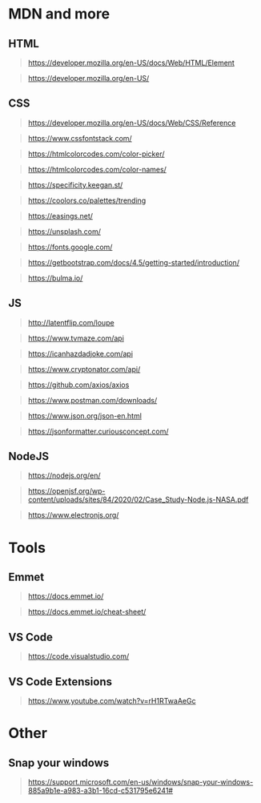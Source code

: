# MDN and more

## HTML 

> https://developer.mozilla.org/en-US/docs/Web/HTML/Element

> https://developer.mozilla.org/en-US/


## CSS

> https://developer.mozilla.org/en-US/docs/Web/CSS/Reference

> https://www.cssfontstack.com/

> https://htmlcolorcodes.com/color-picker/

> https://htmlcolorcodes.com/color-names/

> https://specificity.keegan.st/ 

> https://coolors.co/palettes/trending

> https://easings.net/

> https://unsplash.com/

> https://fonts.google.com/

> https://getbootstrap.com/docs/4.5/getting-started/introduction/

> https://bulma.io/


## JS

> http://latentflip.com/loupe

> https://www.tvmaze.com/api

> https://icanhazdadjoke.com/api

> https://www.cryptonator.com/api/

> https://github.com/axios/axios

> https://www.postman.com/downloads/

> https://www.json.org/json-en.html

> https://jsonformatter.curiousconcept.com/


## NodeJS

> https://nodejs.org/en/

> https://openjsf.org/wp-content/uploads/sites/84/2020/02/Case_Study-Node.js-NASA.pdf

> https://www.electronjs.org/


# Tools

## Emmet

> https://docs.emmet.io/ 

> https://docs.emmet.io/cheat-sheet/

## VS Code

> https://code.visualstudio.com/

## VS Code Extensions

> https://www.youtube.com/watch?v=rH1RTwaAeGc


# Other

## Snap your windows

> https://support.microsoft.com/en-us/windows/snap-your-windows-885a9b1e-a983-a3b1-16cd-c531795e6241#
